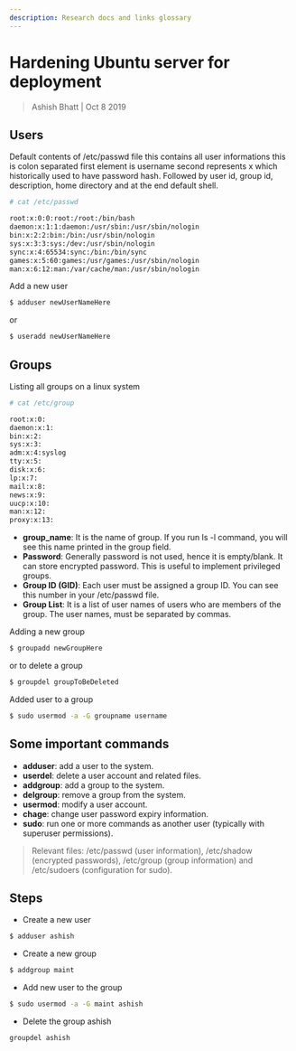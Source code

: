 ```yaml
---
description: Research docs and links glossary
---
```


# Hardening Ubuntu server for deployment

> Ashish Bhatt \| Oct 8 2019


## Users
Default contents of /etc/passwd file this contains all user informations this is colon separated first element is username second represents x which historically used to have password hash. Followed by user id, group id, description, home directory and at the end default shell.

```bash
# cat /etc/passwd

root:x:0:0:root:/root:/bin/bash
daemon:x:1:1:daemon:/usr/sbin:/usr/sbin/nologin
bin:x:2:2:bin:/bin:/usr/sbin/nologin
sys:x:3:3:sys:/dev:/usr/sbin/nologin
sync:x:4:65534:sync:/bin:/bin/sync
games:x:5:60:games:/usr/games:/usr/sbin/nologin
man:x:6:12:man:/var/cache/man:/usr/sbin/nologin
```
Add a new user 

```bash
$ adduser newUserNameHere
```
or 
```bash
$ useradd newUserNameHere
```
## Groups
Listing all groups on a linux system
```bash
# cat /etc/group

root:x:0:
daemon:x:1:
bin:x:2:
sys:x:3:
adm:x:4:syslog
tty:x:5:
disk:x:6:
lp:x:7:
mail:x:8:
news:x:9:
uucp:x:10:
man:x:12:
proxy:x:13:
```
* __group_name__: It is the name of group. If you run ls -l command, you will see this name printed in the group field.
* __Password__: Generally password is not used, hence it is empty/blank. It can store encrypted password. This is useful to implement privileged groups.
* __Group ID (GID)__: Each user must be assigned a group ID. You can see this number in your /etc/passwd file.
* __Group List__: It is a list of user names of users who are members of the group. The user names, must be separated by commas.

Adding a new group 
```bash
$ groupadd newGroupHere
```
or to delete a group
```bash
$ groupdel groupToBeDeleted
```

Added user to a group 
```bash
$ sudo usermod -a -G groupname username 
```
## Some important commands 

* __adduser__: add a user to the system.
* __userdel__: delete a user account and related files.
* __addgroup__: add a group to the system.
* __delgroup__: remove a group from the system.
* __usermod__: modify a user account.
* __chage__: change user password expiry information.
* __sudo__: run one or more commands as another user (typically with superuser permissions).

> Relevant files: /etc/passwd (user information), /etc/shadow (encrypted passwords), /etc/group (group information) and /etc/sudoers (configuration for sudo).

## Steps

+ Create a new user
```bash
$ adduser ashish
```
+ Create a new group
```bash
$ addgroup maint
```
+ Add new user to the group
```bash
$ sudo usermod -a -G maint ashish
```
+ Delete the group ashish
```bash
groupdel ashish
```


